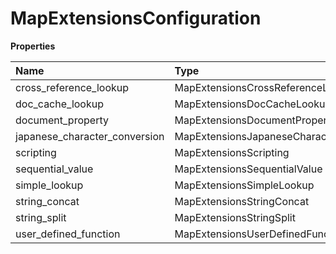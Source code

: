 # MapExtensionsConfiguration

**Properties**

| Name                          | Type                                     | Required | Description |
| :---------------------------- | :--------------------------------------- | :------- | :---------- |
| cross_reference_lookup        | MapExtensionsCrossReferenceLookup        | ❌       |             |
| doc_cache_lookup              | MapExtensionsDocCacheLookup              | ❌       |             |
| document_property             | MapExtensionsDocumentProperty            | ❌       |             |
| japanese_character_conversion | MapExtensionsJapaneseCharacterConversion | ❌       |             |
| scripting                     | MapExtensionsScripting                   | ❌       |             |
| sequential_value              | MapExtensionsSequentialValue             | ❌       |             |
| simple_lookup                 | MapExtensionsSimpleLookup                | ❌       |             |
| string_concat                 | MapExtensionsStringConcat                | ❌       |             |
| string_split                  | MapExtensionsStringSplit                 | ❌       |             |
| user_defined_function         | MapExtensionsUserDefinedFunction         | ❌       |             |

